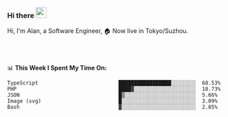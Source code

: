### Hi there <img src="https://media.giphy.com/media/hvRJCLFzcasrR4ia7z/giphy.gif" width="25px">

<!-- ![visitors](https://visitor-badge.glitch.me/badge?page_id=dislfyer.dislfyer) -->

Hi, I'm Alan, a Software Engineer, 🏠 Now live in Tokyo/Suzhou.

<br/>
<br/>

📊 **This Week I Spent My Time On:**


<!--START_SECTION:waka-->

```text
TypeScript                          █████████████████░░░░░░░░  68.53%
PHP                                 ████▓░░░░░░░░░░░░░░░░░░░░  18.73%
JSON                                █▒░░░░░░░░░░░░░░░░░░░░░░░  5.66%
Image (svg)                         █░░░░░░░░░░░░░░░░░░░░░░░░  3.09%
Bash                                ▓░░░░░░░░░░░░░░░░░░░░░░░░  2.85%
```

<!--END_SECTION:waka-->

<!--
**About Me:**
 -->
